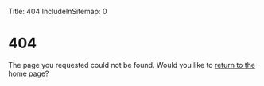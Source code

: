 Title: 404
IncludeInSitemap: 0

# 404

The page you requested could not be found.
Would you like to [return to the home page](/)?
